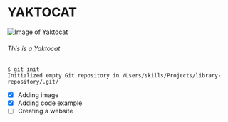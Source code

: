 # YAKTOCAT


![Image of Yaktocat](https://octodex.github.com/images/yaktocat.png)

###### This is a Yaktocat
```
$ git init
Initialized empty Git repository in /Users/skills/Projects/library-repository/.git/
```
- [X] Adding image
- [X] Adding code example
- [ ] Creating a website
